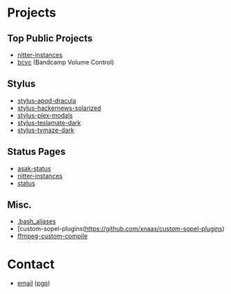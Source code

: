 # Projects

## Top Public Projects

* [nitter-instances](https://github.com/xnaas/nitter-instances)
* [bcvc](https://github.com/xnaas/bcvc) (Bandcamp Volume Control)

## Stylus

* [stylus-apod-dracula](https://github.com/xnaas/stylus-apod-dracula)
* [stylus-hackernews-solarized](https://github.com/xnaas/stylus-hackernews-solarized)
* [stylus-plex-modals](https://github.com/xnaas/stylus-plex-modals)
* [stylus-teslamate-dark](https://github.com/xnaas/stylus-teslamate-dark)
* [stylus-tvmaze-dark](https://github.com/xnaas/stylus-tvmaze-dark)

## Status Pages

* [asak-status](https://github.com/xnaas/asak-status)
* [nitter-instances](https://github.com/xnaas/nitter-instances)
* [status](https://github.com/xnaas/status)

## Misc.

* [.bash_aliases](https://github.com/xnaas/.bash_aliases)
* [custom-sopel-plugins(https://github.com/xnaas/custom-sopel-plugins)
* [ffmpeg-custom-compile](https://github.com/xnaas/ffmpeg-custom-compile)

# Contact

* [email](mailto:me@xnaas.info) ([pgp](https://github.com/xnaas/pgp))
